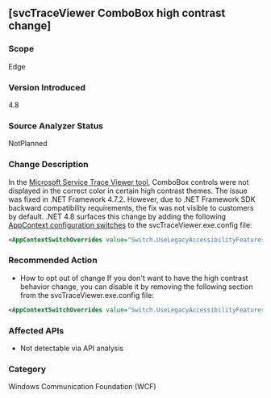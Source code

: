 
## [svcTraceViewer ComboBox high contrast change]

### Scope
Edge

### Version Introduced
4.8
### Source Analyzer Status
NotPlanned

### Change Description
In the [Microsoft Service Trace Viewer tool](~/docs/framework/wcf/service-trace-viewer-tool-svctraceviewer-exe.md), ComboBox controls were not displayed in the correct color in certain high contrast themes. The issue was fixed in .NET Framework 4.7.2. However, due to .NET Framework SDK backward compatibility requirements, the fix was not visible to customers by default. .NET 4.8 surfaces this change by adding the following [AppContext configuration switches](~/docs/framework/configure-apps/file-schema/runtime/appcontextswitchoverrides-element.md) to the svcTraceViewer.exe.config file:
```xml
<AppContextSwitchOverrides value="Switch.UseLegacyAccessibilityFeatures=false;Switch.UseLegacyAccessibilityFeatures.2=false" />
```

### Recommended Action
   - How to opt out of change
  If you don't want to have the high contrast behavior change, you can disable it by removing the following section from the svcTraceViewer.exe.config file:
```xml
<AppContextSwitchOverrides value="Switch.UseLegacyAccessibilityFeatures=false;Switch.UseLegacyAccessibilityFeatures.2=false" />
```

### Affected APIs
* Not detectable via API analysis

### Category
Windows Communication Foundation (WCF)
<!--
    ### Original Bug
    Bug link goes here
-->


